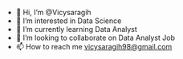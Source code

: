 - 👋 Hi, I’m @Vicysaragih
- 👀 I’m interested in Data Science
- 🌱 I’m currently learning Data Analyst 
- 💞️ I’m looking to collaborate on Data Analyst Job
- 📫 How to reach me vicysaragih98@gmail.com

<!---
Vicysaragih/Vicysaragih is a ✨ special ✨ repository because its `README.md` (this file) appears on your GitHub profile.
You can click the Preview link to take a look at your changes.
--->
